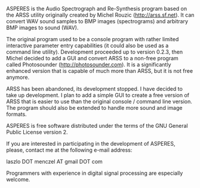 ASPERES is the Audio Spectrograph and Re-Synthesis program based on the ARSS utility originally created by Michel Rouzic (http://arss.sf.net). It can convert WAV sound samples to BMP images (spectrograms) and arbitrary BMP images to sound (WAV).

The original program used to be a console program with rather limited interactive parameter entry capabilities (it could also be used as a command line utility). Development proceeded  up to version 0.2.3, then Michel decided to add a GUI and convert ARSS to a non-free program called Photosounder (http://photosounder.com). It is a significantly enhanced version that is capable of much more than ARSS, but it is not free anymore.

ARSS has been abandoned, its development stopped. I have decided to take up development. I plan to add a simple GUI to create a free version of ARSS that is easier to use than the original console / command line version. The program should also be extended to handle more sound and image formats.

ASPERES is free software distributed under the terms of the GNU General Public License version 2.

If you are interested in participating in the development of ASPERES, please, contact me at the following e-mail address:

laszlo DOT menczel AT gmail DOT com

Programmers with experience in digital signal processing are especially welcome.